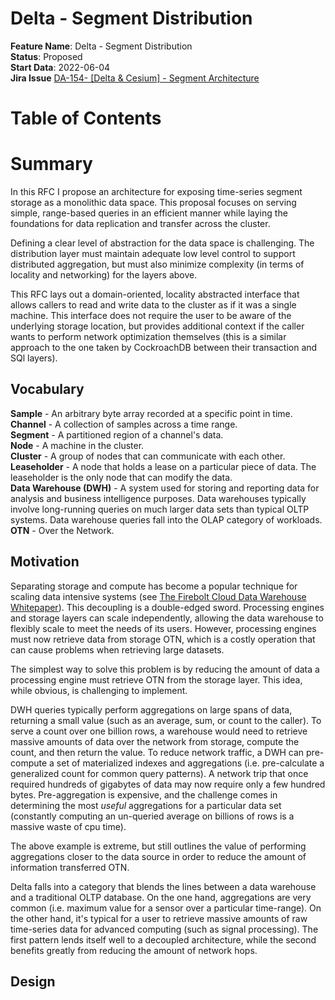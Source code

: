 # Delta - Segment Distribution

**Feature Name**: Delta - Segment Distribution \
**Status**: Proposed \
**Start Data**: 2022-06-04 \
**Jira Issue** [DA-154- [Delta & Cesium] - Segment Architecture](https://arya-analytics.atlassian.net/browse/DA-154)

# Table of Contents

# Summary

In this RFC I propose an architecture for exposing time-series segment storage as a
monolithic data space. This proposal focuses on serving simple, range-based queries in
an efficient manner while laying the foundations for data replication and transfer
across the cluster.

Defining a clear level of abstraction for the data space is challenging. The distribution
layer must maintain adequate low level control to support distributed aggregation,
but must also minimize complexity (in terms of locality and networking) for the layers
above.

This RFC lays out a domain-oriented, locality abstracted interface that allows callers
to read and write data to the cluster as if it was a single machine. This interface
does not require the user to be aware of the underlying storage location, but provides
additional context if the caller wants to perform network optimization themselves (this
is a similar approach to the one taken by CockroachDB between their transaction and SQl
layers).

## Vocabulary

**Sample** - An arbitrary byte array recorded at a specific point in time. \
**Channel** - A collection of samples across a time range. \
**Segment** - A partitioned region of a channel's data. \
**Node** - A machine in the cluster. \
**Cluster** - A group of nodes that can communicate with each other. \
**Leaseholder** - A node that holds a lease on a particular piece of data. The leaseholder is the only node
that can modify the data. \
**Data Warehouse (DWH)** - A system used for storing and reporting data for analysis
and business intelligence purposes. Data warehouses typically involve long-running
queries on much larger data sets than typical OLTP systems. Data warehouse queries
fall into the OLAP category of workloads.
**OTN** - Over the Network.

## Motivation

Separating storage and compute has become a popular technique for scaling data
intensive systems (see [The Firebolt Cloud Data Warehouse Whitepaper](https://www.firebolt.io/resources/firebolt-cloud-data-warehouse-whitepaper)).
This decoupling is a double-edged sword. Processing engines and storage layers can scale
independently, allowing the data warehouse to flexibly scale to meet the needs of its 
users. However, processing engines must now retrieve data from storage OTN, which is 
a costly operation that can cause problems when retrieving 
large datasets. 

The simplest way to solve this problem is by reducing the amount of data a processing 
engine must retrieve OTN from the storage layer. This idea, while obvious, is 
challenging to implement. 

DWH queries typically perform aggregations on large spans of data, returning a small 
value (such as an average, sum, or count to the caller). To serve a count over one 
billion rows, a warehouse would need to retrieve massive amounts of data over the
network from storage, compute the count, and then return the value. To reduce network 
traffic, a DWH can pre-compute a set of materialized indexes and aggregations (i.e.
pre-calculate a generalized count for common query patterns). A network trip that 
once required hundreds of gigabytes of data may now require only a few hundred bytes.
Pre-aggregation is expensive, and the challenge comes in determining the most *useful* 
aggregations for a particular data set (constantly computing an un-queried average on 
billions of rows is a massive waste of cpu time).

The above example is extreme, but still outlines the value of performing aggregations 
closer to the data source in order to reduce the amount of information transferred OTN.

Delta falls into a category that blends the lines between a data warehouse and a 
traditional OLTP database. On the one hand, aggregations are very common (i.e. maximum
value for a sensor over a particular time-range). On the other hand, it's typical for a
user to retrieve massive amounts of raw time-series data for advanced computing 
(such as signal processing). The first pattern lends itself well to a decoupled 
architecture, while the second benefits greatly from reducing the amount of network 
hops.

## Design

